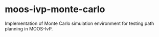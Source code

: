 # moos-ivp-monte-carlo
Implementation of Monte Carlo simulation environment for testing path planning in MOOS-IvP.

